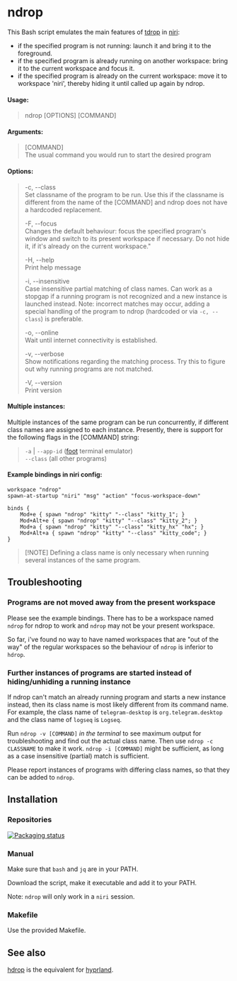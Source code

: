 # ndrop

This Bash script emulates the main features of [tdrop](https://github.com/noctuid/tdrop) in [niri](https://github.com/YaLTeR/niri):

- if the specified program is not running: launch it and bring it to the foreground.
- if the specified program is already running on another workspace: bring it to the current workspace and focus it.
- if the specified program is already on the current workspace: move it to workspace 'niri', thereby hiding it until called up again by ndrop.

#### Usage:

> ndrop [OPTIONS] [COMMAND]

#### Arguments:

> [COMMAND]  
> The usual command you would run to start the desired program

#### Options:

> -c, --class  
> Set classname of the program to be run. Use this if the classname is different from the name of the [COMMAND] and ndrop does not have a hardcoded replacement.
>
> -F, --focus  
> Changes the default behaviour: focus the specified program's window and switch to its present workspace if necessary. Do not hide it, if it's already on the current workspace."
>
> -H, --help  
> Print help message
>
> -i, --insensitive  
> Case insensitive partial matching of class names. Can work as a stopgap if a running program is not recognized and a new instance is launched instead. Note: incorrect matches may occur, adding a special handling of the program to ndrop (hardcoded or via `-c, --class`) is preferable.
>
> -o, --online  
> Wait until internet connectivity is established.
>
> -v, --verbose  
> Show notifications regarding the matching process. Try this to figure out why running programs are not matched.
>
> -V, --version  
> Print version

#### Multiple instances:

Multiple instances of the same program can be run concurrently, if different class names are assigned to each instance. Presently, there is support for the following flags in the [COMMAND] string:

> `-a` | `--app-id` ([foot](https://codeberg.org/dnkl/foot/) terminal emulator)  
> `--class` (all other programs)

#### Example bindings in niri config:

```kdl
workspace "ndrop"
spawn-at-startup "niri" "msg" "action" "focus-workspace-down"

binds {
    Mod+e { spawn "ndrop" "kitty" "--class" "kitty_1"; }
    Mod+Alt+e { spawn "ndrop" "kitty" "--class" "kitty_2"; }
    Mod+a { spawn "ndrop" "kitty" "--class" "kitty_hx" "hx"; }
    Mod+Alt+a { spawn "ndrop" "kitty" "--class" "kitty_code"; }
}
```

> \[!NOTE] 
> Defining a class name is only necessary when running several instances of the same program.

## Troubleshooting

### Programs are not moved away from the present workspace

Please see the example bindings. There has to be a workspace named `ndrop` for ndrop to work and `ndrop` may not be your present workspace.

So far, i've found no way to have named workspaces that are "out of the way" of the regular workspaces so the behaviour of `ndrop` is inferior to `hdrop`.

### Further instances of programs are started instead of hiding/unhiding a running instance

If ndrop can't match an already running program and starts a new instance instead, then its class name is most likely different from its command name. For example, the class name of `telegram-desktop` is `org.telegram.desktop` and the class name of `logseq` is `Logseq`.

Run `ndrop -v [COMMAND]` _in the terminal_ to see maximum output for troubleshooting and find out the actual class name. Then use `ndrop -c CLASSNAME` to make it work. `ndrop -i [COMMAND]` might be sufficient, as long as a case insensitive (partial) match is sufficient.

Please report instances of programs with differing class names, so that they can be added to `ndrop`.

## Installation

### Repositories

[![Packaging status](https://repology.org/badge/vertical-allrepos/ndrop.svg)](https://repology.org/project/ndrop/versions)

### Manual

Make sure that `bash` and `jq` are in your PATH.

Download the script, make it executable and add it to your PATH.

Note: `ndrop` will only work in a `niri` session.  

### Makefile

Use the provided Makefile.

## See also

[hdrop](https://github.com/schweber/hdrop) is the equivalent for [hyprland](https://github.com/hyprwm/hyprland).
